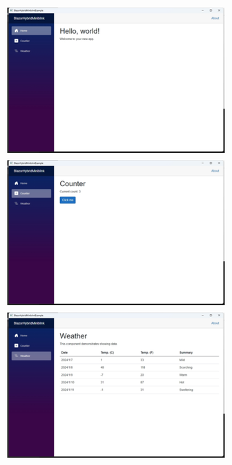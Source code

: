 ![1.png](/Preview/1.png "1.png")

![2.png](/Preview/2.png "2.png")

![3.png](/Preview/3.png "3.png")